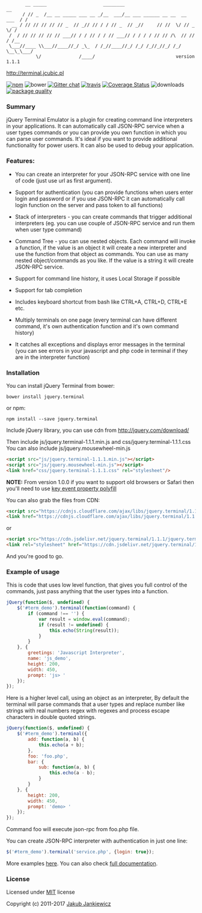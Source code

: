 ```
       __ _____                     ________                              __
      / // _  /__ __ _____ ___ __ _/__  ___/__ ___ ______ __ __  __ ___  / /
  __ / // // // // // _  // _// // / / // _  // _//     // //  \/ // _ \/ /
 /  / // // // // // ___// / / // / / // ___// / / / / // // /\  // // / /__
 \___//____ \\___//____//_/ _\_  / /_//____//_/ /_/ /_//_//_/ /_/ \__\_\___/
           \/              /____/                              version 1.1.1
```
http://terminal.jcubic.pl

[![npm](https://img.shields.io/badge/npm-1.1.1-blue.svg)](https://www.npmjs.com/package/jquery.terminal)
![bower](https://img.shields.io/badge/bower-1.1.1-yellow.svg)
[![Gitter chat](https://badges.gitter.im/jcubic/jquery.terminal.png)](https://gitter.im/jcubic/jquery.terminal)
[![travis](https://travis-ci.org/jcubic/jquery.terminal.svg?branch=master)](https://travis-ci.org/jcubic/jquery.terminal)
[![Coverage Status](https://coveralls.io/repos/github/jcubic/jquery.terminal/badge.svg?branch=master&ceb0dd82f8cf95dffe11d2ba2032286d)](https://coveralls.io/github/jcubic/jquery.terminal?branch=master)
![downloads](https://img.shields.io/npm/dm/jquery.terminal.svg?style=flat)
[![package quality](http://npm.packagequality.com/shield/jquery.terminal.svg)](http://packagequality.com/#?package=jquery.terminal)



### Summary

jQuery Terminal Emulator is a plugin for creating command line interpreters in
your applications. It can automatically call JSON-RPC service when a user types
commands or you can provide you own function in which you can parse user
commands. It's ideal if you want to provide additional functionality for power
users. It can also be used to debug your application.

### Features:

* You can create an interpreter for your JSON-RPC service with one line
  of code (just use url as first argument).

* Support for authentication (you can provide functions when users enter
  login and password or if you use JSON-RPC it can automatically call
  login function on the server and pass token to all functions)

* Stack of interpreters - you can create commands that trigger additional
  interpreters (eg. you can use couple of JSON-RPC service and run them
  when user type command)

* Command Tree - you can use nested objects. Each command will invoke a
  function, if the value is an object it will create a new interpreter and
  use the function from that object as commands. You can use as many nested
  object/commands as you like. If the value is a string it will create
  JSON-RPC service.

* Support for command line history, it uses Local Storage if possible

* Support for tab completion

* Includes keyboard shortcut from bash like CTRL+A, CTRL+D, CTRL+E etc.

* Multiply terminals on one page (every terminal can have different
  command, it's own authentication function and it's own command history)

* It catches all exceptions and displays error messages in the terminal
  (you can see errors in your javascript and php code in terminal if they
  are in the interpreter function)

### Installation
You can install jQuery Terminal from bower:

```
bower install jquery.terminal
```

or npm:

```
npm install --save jquery.terminal
```

Include jQuery library, you can use cdn from http://jquery.com/download/


Then include js/jquery.terminal-1.1.1.min.js and css/jquery.terminal-1.1.1.css
You can also include js/jquery.mousewheel-min.js

```html
<script src="js/jquery.terminal-1.1.1.min.js"></script>
<script src="js/jquery.mousewheel-min.js"></script>
<link href="css/jquery.terminal-1.1.1.css" rel="stylesheet"/>
```

**NOTE:** From version 1.0.0 if you want to support old browsers or Safari then you'll need to use [key event property polyfill](https://github.com/cvan/keyboardevent-key-polyfill/)

You can also grab the files from CDN:

```html
<script src="https://cdnjs.cloudflare.com/ajax/libs/jquery.terminal/1.1.1/js/jquery.terminal.min.js"></script>
<link href="https://cdnjs.cloudflare.com/ajax/libs/jquery.terminal/1.1.1/css/jquery.terminal.min.css" rel="stylesheet"/>
```

or

```html
<script src="https://cdn.jsdelivr.net/jquery.terminal/1.1.1/jquery.terminal.min.js"></script>
<link rel="stylesheet" href="https://cdn.jsdelivr.net/jquery.terminal/1.1.1/jquery.terminal.min.css">
```

And you're good to go.


### Example of usage

This is code that uses low level function, that gives you full control of the commands,
just pass anything that the user types into a function.

```javascript
jQuery(function($, undefined) {
    $('#term_demo').terminal(function(command) {
        if (command !== '') {
            var result = window.eval(command);
            if (result != undefined) {
                this.echo(String(result));
            }
        }
    }, {
        greetings: 'Javascript Interpreter',
        name: 'js_demo',
        height: 200,
        width: 450,
        prompt: 'js> '
    });
});
```

Here is a higher level call, using an object as an interpreter, By default the terminal will
parse commands that a user types and replace number like strings with real numbers
regex with regexes and process escape characters in double quoted strings.

```javascript
jQuery(function($, undefined) {
    $('#term_demo').terminal({
        add: function(a, b) {
            this.echo(a + b);
        },
        foo: 'foo.php',
        bar: {
            sub: function(a, b) {
                this.echo(a - b);
            }
        }
    }, {
        height: 200,
        width: 450,
        prompt: 'demo> '
    });
});
```

Command foo will execute json-rpc from foo.php file.

You can create JSON-RPC interpreter with authentication in just one line:

```javascript
$('#term_demo').terminal('service.php', {login: true});
```

More examples [here](http://terminal.jcubic.pl/examples.php). You can also check
[full documentation](http://terminal.jcubic.pl/api_reference.php).


### License

Licensed under [MIT](http://opensource.org/licenses/MIT) license

Copyright (c) 2011-2017 [Jakub Jankiewicz](http://jcubic.pl/jakub-jankiewicz)
